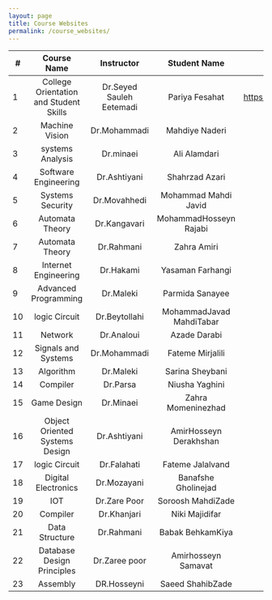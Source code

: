 ```yaml
---
layout: page
title: Course Websites
permalink: /course_websites/
---
```


| # |       Course Name                      |   Instructor     |   Student Name   | Website URL           |
|---|:--------------------------------------:|:----------------:|:----------------:|:---------------------:|
| 1 | College Orientation and Student Skills |Dr.Seyed Sauleh Eetemadi | Pariya Fesahat    | https://sauleh.github.io/co98 |
| 2 |            Machine Vision              | Dr.Mohammadi    |Mahdiye Naderi           |                      |
| 3 |           systems Analysis             | Dr.minaei       |Ali Alamdari             |                      |
| 4 |         Software Engineering           | Dr.Ashtiyani    |Shahrzad Azari           |                      |
| 5 |           Systems Security             | Dr.Movahhedi    |Mohammad Mahdi Javid     |                      |
| 6 |           Automata Theory              | Dr.Kangavari    |MohammadHosseyn Rajabi   |                      |
| 7 |           Automata Theory              | Dr.Rahmani      |Zahra Amiri              |                      |
| 8 |         Internet Engineering           | Dr.Hakami       |Yasaman Farhangi         |                      |
| 9 |         Advanced Programming           | Dr.Maleki       |Parmida Sanayee          |                      |
|10 |            logic Circuit               | Dr.Beytollahi   |MohammadJavad MahdiTabar |                      |
|11 |                Network                 | Dr.Analoui      |Azade Darabi             |                      |
|12 |         Signals and Systems            | Dr.Mohammadi    |Fateme Mirjalili         |                      |
|13 |               Algorithm                | Dr.Maleki       |Sarina Sheybani          |                      |
|14 |               Compiler                 | Dr.Parsa        |Niusha Yaghini           |                      |
|15 |              Game Design               | Dr.Minaei       |Zahra Momeninezhad       |                      |
|16 |    Object Oriented Systems Design      | Dr.Ashtiyani    |AmirHosseyn Derakhshan   |                      |
|17 |           logic Circuit                | Dr.Falahati     |Fateme Jalalvand         |                      |
|18 |         Digital Electronics            | Dr.Mozayani     |Banafshe Gholinejad      |                      |
|19 |                IOT                     | Dr.Zare Poor    |Soroosh MahdiZade        |                      |
|20 |              Compiler                  | Dr.Khanjari     |Niki Majidifar           |                      |
|21 |          Data Structure                | Dr.Rahmani      |Babak BehkamKiya         |                      |
|22 |      Database Design Principles        | Dr.Zaree poor   |Amirhosseyn Samavat      |                      |
|23 |             Assembly                   | DR.Hosseyni     |Saeed ShahibZade         |                      |